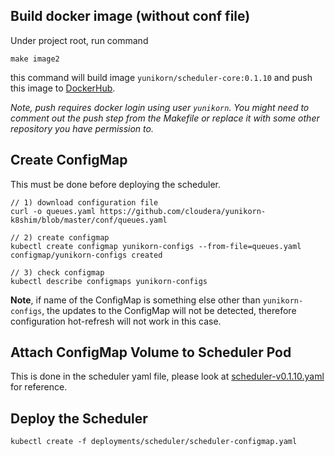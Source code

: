 ## Build docker image (without conf file)

Under project root, run command

```
make image2
```

this command will build image `yunikorn/scheduler-core:0.1.10` and push this image to [DockerHub](https://cloud.docker.com/u/yunikorn/repository/docker/yunikorn/scheduler-core).

_Note, push requires docker login using user `yunikorn`. You might need to comment out the push step from the Makefile or replace it with some other repository you have permission to._ 

## Create ConfigMap

This must be done before deploying the scheduler.

```
// 1) download configuration file
curl -o queues.yaml https://github.com/cloudera/yunikorn-k8shim/blob/master/conf/queues.yaml

// 2) create configmap
kubectl create configmap yunikorn-configs --from-file=queues.yaml
configmap/yunikorn-configs created

// 3) check configmap
kubectl describe configmaps yunikorn-configs
```

**Note**, if name of the ConfigMap is something else other than `yunikorn-configs`, the updates to the ConfigMap will not be detected, therefore configuration hot-refresh will not work in this case.

## Attach ConfigMap Volume to Scheduler Pod

This is done in the scheduler yaml file, please look at [scheduler-v0.1.10.yaml](../deployments/scheduler/scheduler-v0.1.10.yaml)
for reference.


## Deploy the Scheduler

```
kubectl create -f deployments/scheduler/scheduler-configmap.yaml
```




